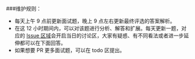 ###维护规则：

- 每天上午 9 点前更新面试题，晚上 9 点左右更新最终评选的答案解析。
- 在这 12 小时期间内，可以对该题进行分析、解答和扩展。每天更新一题，对应的 [Issue 区域](https://github.com/Moosphan/Android-Daily-Interview/issues)会开启当日的讨论区，大家有疑惑、有不同看法或者进一步延伸都可以在下面回答。
- 如果想要 PR 更多面试题，可以在 todo 区提出。


